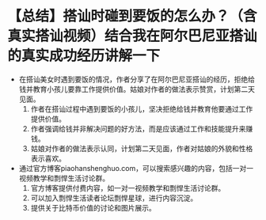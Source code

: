 # 【总结】搭讪时碰到要饭的怎么办？（含真实搭讪视频）结合我在阿尔巴尼亚搭讪的真实成功经历讲解一下

-   在搭讪美女时遇到要饭的情况，作者分享了在阿尔巴尼亚搭讪的经历，拒绝给钱并教育小孩儿要靠工作提供价值。姑娘对作者的做法表示赞赏，计划第二天见面。
    1.  作者在搭讪过程中遇到要饭的小孩儿，坚决拒绝给钱并教育他要通过工作提供价值。
    2.  作者强调给钱并非解决问题的好方法，而是应该通过工作和技能提升来赚钱。
    3.  姑娘对作者的做法表示认同，计划第二天见面，作者对姑娘的外貌和性格表示喜欢。
-   通过官方博客piaohanshenghuo.com，可以搜索感兴趣的内容，包括一对一视频教学和剽悍生活讨论群。
    1.  官方博客提供付费内容，如一对一视频教学和剽悍生活讨论群。
    2.  可以加入剽悍生活读者论坛剽悍星球，进行内容沉淀。
    3.  提供关于比特币价值的讨论和图片展示。